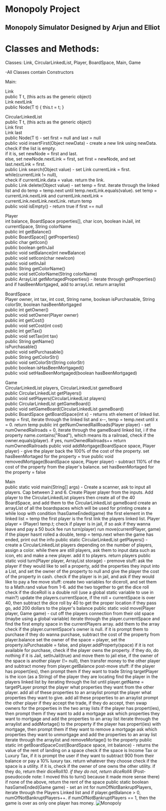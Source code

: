 # Monopoly Project
 
## Monopoly Simulator Designed by Arjun and Elliot

# Classes and Methods: <br />
Classes: Link, CircularLinkedList, Player, BoardSpace, Main, Game <br />

-All Classes contain Constructors <br />

Main: <br />

Link<T> <br />
public T t, (this acts as the generic object) <br />
Link nextLink <br />
public Node(T t) { this.t = t; } <br />

CircularLinkedList<T> <br />
public T t, (this acts as the generic object) <br />
Link first <br />
Link last <br />
public Node(T t) - set first = null and last = null <br />
public void insertFirst(Object newData) - create a new link using newData. check if the list is empty.  <br />
                                          if it is, set newNode = first and last. <br />
                                          else, set newNode.nextLink = first, set first = newNode, and set last.nextLink = first. <br />
public Link search(Object value) - set Link currentLink = first. while(currentLink != null), <br />
                                   check if currentLink.data = value. return the link. <br />
public Link delete(Object value) - set temp = first. iterate through the linked list and do temp = temp.next until temp.nextLink.equals(value). set temp = currentLink.nextLink and currentLink.nextLink = currentLink.nextLink.nextLink. return temp <br />
public void isEmpty() - return true if first == null <br />


Player <br />
int balance, BoardSpace properties[], char icon, boolean inJail, int currentSpace, String colorName <br />
public int getBalance() <br />
public BoardSpace[] getProperties() <br />
public char getIcon() <br />
public boolean getInJail <br />
public void setBalance(int newBalance) <br />
public void setIcon(char newIcon) <br />
public void setInJail <br />
public String getColorName() <br />
public void setColorName(String colorName) <br />
public ArrayList<BoardSpace> getMortagedProperties() - iterate through getProperties() and if hasBeenMortgaged, add to arrayList. return arraylist <br />

BoardSpace <br />
Player owner, int tax, int cost, String name, boolean isPurchasable, String colorStr, boolean hasBeenMortgaged <br />
public int getOwner() <br />
public void setOwner(Player owner) <br />
public int getCost() <br />
public void setCost(int cost) <br />
public int getTax() <br />
public void setTax(int tax) <br />
public String getName() <br />
isPurchasable() <br />
public void setPurchasable() <br />
public String getColorStr() <br />
public void setColorStr(String colorStr) <br />
public boolean isHasBeenMortgaged() <br />
public void setHasBeenMortgaged(boolean hasBeenMortgaged) <br />

Game <br />
CircularLinkedList<Player> players, CircularLinkedList<BoardSpace> gameBoard <br />
public CircularLinkedList<Player> getPlayers() <br />
public void setPlayers(CircularLinkedList<Player> players) <br />
public CircularLinkedList<BoardSpace> getGameBoard() <br />
public void setGameBoard(CircularLinkedList<BoardSpace> gameBoard) <br />
public BoardSpace getBoardSpace(int x) - returns xth element of linked list. temp = first, iterate through the linked list and x--, temp = temp.next until x = 0. return temp
public int getNumOwnedRailRoads(Player player) - set numOwnedRailroads = 0, iterate through the gameBoard linked list, i
                                                 if the property name.contains("Road"), which means its a railroad, check if the owner.equals(player). if yes, numOwnedRailroads++
                                                 return numOwnedRailroads
public void addMortgage(BoardSpace space, Player player) - give the player back the 100% of the cost of the property. set hasBeenMortaged for the property = true
public void removedMortgage(BoardSpace space, Player player) - subtract 110% of the cost of the property from the player's balance. set hasBeenMortaged for the property = false


Main <br />
public static void main(String[] args) - Create a scanner, ask to input all players. Cap between 2 and 6.
                                         Create Player player from the inputs. Add player to the CircularLinkedList<Player> players
                                         then create all of the 40 BoardSpace, and add them to the CircularLinkedList<BoardSpace> gameBoard
                                         create an arrayList of all the boardspaces which will be used for printing
                                         create a while loop with condition !hasGameEnded(game)
                                         the first element in the linked list = temp
                                         the first player is the first link the players linked list. Player player = (Player) temp.t;
                                         check if player is in jail, if so ask if they wanna leave and pay a 50 buck fee
                                         run turn(player) 
                                         run move(currentPlayer, game)
                                         if the player hasnt rolled a double, temp = temp.next
                                         when the game has ended, print out the info
public static CircularLinkedList<Player> getPlayers() - create a CircularLinkedList<Player> players
                                                        depending on the number of players, assign a color. while there are still players, 
                                                        ask them to input data such as icon, etc and make a new player. add it to players.
                                                        return players
public static void turn(Player player, ArrayList<BoardSpace> storage) - premove stuff: ask the player if they would like to sell a property, add the properties they input into a List, 
                                    and set the owner of the property to null and give the player the cost of the property in cash.
                     check if the player is in jail, and ask if they would like to pay a fee
                     move stuff:
                     create two variables for diceroll, and set them to a Math.rand value from 1-6. add the two together to get the dice roll       
                     check if the diceRoll is a double roll (use a global static variable to use in main?)
                     update the players.currentSpace, if the roll + currentSpace is over 40, then subtract the dice roll by 40 to get the proper location
                     if they pass go, add 200 dollars to the player's balance
public static void move(Player player, Game game) - cut off the players connection from their old space (maybe using a global variable) 
                                                    iterate through the player.currentSpace and find the first empty space in the currentPlayers array. add them to the array
                                                    check if the player.currentSpace's owner is null. if it is prompt them to purchase
                                                    if they do wanna purchase, subtract the cost of the property from player.balance 
                                                    set the owner of the space = player, set the property.isPurchasable = false, and player.addProperty(space)
                                                    if it is not available for purchase, check if the player owns the property. if they do, do nothing
                                                    if it is Jail, setInJail(true) and move them to jail
                                                    else, if the owner of the space is another player (!= null), then transfer money to the other player and subtract money from player.getBalance
                                                    post-move stuff:
                                                    if the player has propert(ies), then prompt them if they want to trade
                                                    String targetPlayer is the icon (as a String) of the player they are locating
                                                    find the player in the players linked list by iterating through the list until player.getName = targetPLayer
                                                    prompt the player what properties they want from the other player. add all of these properties to an arraylist
                                                    prompt the player what properties they want to give. add all these properties to an arraylist
                                                    prompt the other player if they accept the trade, if they do accept, then swap owners for the properties in the two array lists
                                                    if the player has propert(ies), then prompt them if they want to add a mortgage
                                                    ask which properties they want to mortgage and add the properties to an array list
                                                    iterate through the arraylist and addMortage() to the property
                                                    if the player has propert(ies) with mortgage, then prompt them if they want to remove a mortgage
                                                    ask which properties they want to unmortgage and add the properties to an array list
                                                    iterate through the arraylist and removeMortage() to the property
public static int getBoardSpaceCost(BoardSpace space, int balance) - returns the value of the rent of landing on a space
                                                                     check if the space is Income Tax or Luxury Tax, if it is prompt the user if they want to subtract 900 from their balance or pay a 10% luxury tax. return whatever they choose
                                                                     check if the space is a utility. if it is, check if the owner of one owns the other utility. if they do, return their diceRoll*10. if they do not, return diceRoll*4 (Post-pseudocode note: I moved this to turn() because it made more sense there)
                                                                     if none of the above, return the rent of the space
public static boolean hasGameEnded(Game game) - set an int for numOfNotBankruptPlayers, iterate through the Players Linked list and 
                                                if player.getBalance > 0, numOfNotBankruptPlayers++. if numOfNotBankruptPlayers == 1, then the game is over as only one player has money.
![Monopoly](https://user-images.githubusercontent.com/33406133/196270275-82d102c0-19de-4eeb-95ed-5f357a787c09.jpg)
